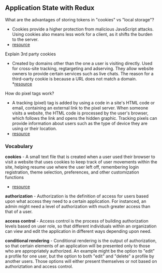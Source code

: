 ## Application State with Redux

What are the advantages of storing tokens in "cookies" vs "local storage"?

  * Cookies provide a higher protection from malicious JavaScript attacks. Using cookies also means less work for a client, as it shifts the burden to the server. 
  * [resource](https://edward-huang.com/authentication/tech/2019/09/10/all-you-need-to-know-about-authentication-is-here/#:~:text=Advantages%20of%20using%20Cookie%2Dbased%20Authentication&text=Implementing%20or%20storing%20your%20token,script%20to%20the%20victims'%20website.)

Explain 3rd party cookies

  * Created by domains other than the one a user is visiting directly. Used for cross-site tracking, regtargeting and adserving. They allow website owners to provide certain services such as live chats. The reason for a third-oarty cookie is because a URL does not match a domain. 
  *[resource](https://clearcode.cc/blog/difference-between-first-party-third-party-cookies/)

How do pixel tags work?

* A tracking (pixel) tag is added by using a code in a site's HTML code or email, containing an external link to the pixel server. When someone visits a website, the HTML code is processed by the user's browser, which follows the link and opens the hidden graphic. Tracking pixels can provide information about users such as the type of device they are using or their location. 
* [resource](https://whatagraph.com/blog/articles/tracking-pixel#:~:text=their%20digital%20ad.-,How%20Do%20Tracking%20Pixels%20Work%3F,and%20opens%20the%20hidden%20graphic.)

### Vocabulary

**cookies** - A small text file that is created when a user used their browser to visit a website that uses cookies to keep track of user movements within the site, helping resume use where the user left off, remembering login registration, theme selection, preferences, and other customization functions
  * [resource](https://www.allaboutcookies.org/cookies/)

**authorization** - Authorization is the definition of access for users based upon what access they need to a certain application. For instanced, an admin might need a level of authorization with much greater access than that of a user. 

**access control** - Access control is the process of building authorization levels based on user role, so that different individuals within an organization can view and edit the application in different ways depending upon need. 

**conditional rendering** - Conditional rendering is the output of authorization, so that certain elements of an application will be presented only to those who are appropriately authorized. An example might be the option to "edit" a profile for one user, but the option to both "edit" and "delete" a profile by another users. Those options will either present themselves or not based on authoriztation and access control. 

